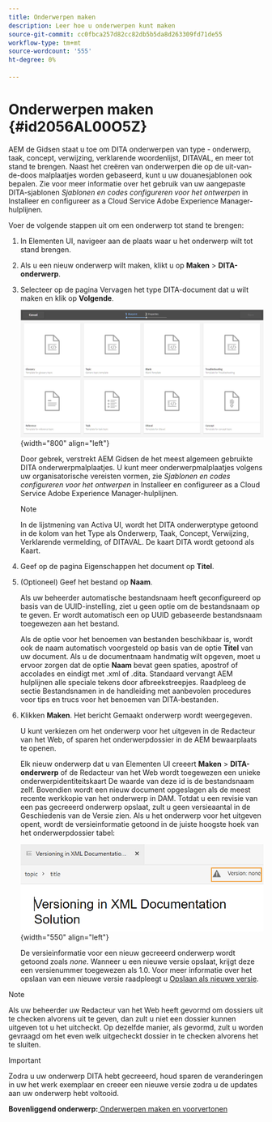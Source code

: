 ```yaml
---
title: Onderwerpen maken
description: Leer hoe u onderwerpen kunt maken
source-git-commit: cc0fbca257d82cc82db5b5da8d263309fd71de55
workflow-type: tm+mt
source-wordcount: '555'
ht-degree: 0%

---
```



# Onderwerpen maken {#id2056AL00O5Z}

AEM de Gidsen staat u toe om DITA onderwerpen van type - onderwerp, taak, concept, verwijzing, verklarende woordenlijst, DITAVAL, en meer tot stand te brengen. Naast het creëren van onderwerpen die op de uit-van-de-doos malplaatjes worden gebaseerd, kunt u uw douanesjablonen ook bepalen. Zie voor meer informatie over het gebruik van uw aangepaste DITA-sjablonen *Sjablonen en codes configureren voor het ontwerpen* in Installeer en configureer as a Cloud Service Adobe Experience Manager-hulplijnen.

Voer de volgende stappen uit om een onderwerp tot stand te brengen:

1. In Elementen UI, navigeer aan de plaats waar u het onderwerp wilt tot stand brengen.

1. Als u een nieuw onderwerp wilt maken, klikt u op **Maken** \> **DITA-onderwerp**.

1. Selecteer op de pagina Vervagen het type DITA-document dat u wilt maken en klik op **Volgende**.

   ![](images/create_dita_topic.png){width="800" align="left"}

   Door gebrek, verstrekt AEM Gidsen de het meest algemeen gebruikte DITA onderwerpmalplaatjes. U kunt meer onderwerpmalplaatjes volgens uw organisatorische vereisten vormen, zie *Sjablonen en codes configureren voor het ontwerpen* in Installeer en configureer as a Cloud Service Adobe Experience Manager-hulplijnen.

   >[!NOTE]
   >
   > In de lijstmening van Activa UI, wordt het DITA onderwerptype getoond in de kolom van het Type als Onderwerp, Taak, Concept, Verwijzing, Verklarende vermelding, of DITAVAL. De kaart DITA wordt getoond als Kaart.

1. Geef op de pagina Eigenschappen het document op **Titel**.

1. \(Optioneel\) Geef het bestand op **Naam**.

   Als uw beheerder automatische bestandsnaam heeft geconfigureerd op basis van de UUID-instelling, ziet u geen optie om de bestandsnaam op te geven. Er wordt automatisch een op UUID gebaseerde bestandsnaam toegewezen aan het bestand.

   Als de optie voor het benoemen van bestanden beschikbaar is, wordt ook de naam automatisch voorgesteld op basis van de optie **Titel** van uw document. Als u de documentnaam handmatig wilt opgeven, moet u ervoor zorgen dat de optie **Naam** bevat geen spaties, apostrof of accolades en eindigt met .xml of .dita. Standaard vervangt AEM hulplijnen alle speciale tekens door afbreekstreepjes. Raadpleeg de sectie Bestandsnamen in de handleiding met aanbevolen procedures voor tips en trucs voor het benoemen van DITA-bestanden.

1. Klikken **Maken**. Het bericht Gemaakt onderwerp wordt weergegeven.

   U kunt verkiezen om het onderwerp voor het uitgeven in de Redacteur van het Web, of sparen het onderwerpdossier in de AEM bewaarplaats te openen.

   Elk nieuw onderwerp dat u van Elementen UI creeert **Maken** \> **DITA-onderwerp** of de Redacteur van het Web wordt toegewezen een unieke onderwerpidentiteitskaart De waarde van deze id is de bestandsnaam zelf. Bovendien wordt een nieuw document opgeslagen als de meest recente werkkopie van het onderwerp in DAM. Totdat u een revisie van een pas gecreeerd onderwerp opslaat, zult u geen versieaantal in de Geschiedenis van de Versie zien. Als u het onderwerp voor het uitgeven opent, wordt de versieinformatie getoond in de juiste hoogste hoek van het onderwerpdossier tabel:

   ![](images/topic-version-none_cs.png){width="550" align="left"}

   De versieinformatie voor een nieuw gecreeerd onderwerp wordt getoond zoals *none*. Wanneer u een nieuwe versie opslaat, krijgt deze een versienummer toegewezen als 1.0. Voor meer informatie over het opslaan van een nieuwe versie raadpleegt u [Opslaan als nieuwe versie](web-editor-features.md#save-as-new-version-id209ME400GXA).


>[!NOTE]
>
> Als uw beheerder uw Redacteur van het Web heeft gevormd om dossiers uit te checken alvorens uit te geven, dan zult u niet een dossier kunnen uitgeven tot u het uitcheckt. Op dezelfde manier, als gevormd, zult u worden gevraagd om het even welk uitgecheckt dossier in te checken alvorens het te sluiten.

>[!IMPORTANT]
>
> Zodra u uw onderwerp DITA hebt gecreeerd, houd sparen de veranderingen in uw het werk exemplaar en creeer een nieuwe versie zodra u de updates aan uw onderwerp hebt voltooid.

**Bovenliggend onderwerp:**[ Onderwerpen maken en voorvertonen](create-preview-topics.md)

